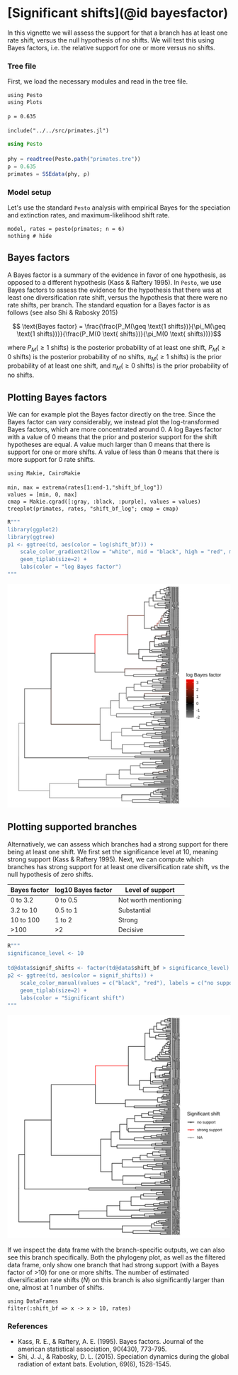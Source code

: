 # [Significant shifts](@id bayesfactor)

In this vignette we will assess the support for that a branch has at least one rate shift, versus the null hypothesis of no shifts. We will test this using Bayes factors, i.e. the relative support for one or more versus no shifts.

### Tree file

First, we load the necessary modules and read in the tree file.

```@setup bayes
using Pesto
using Plots

ρ = 0.635

include("../../src/primates.jl")
```
```julia bayes
using Pesto

phy = readtree(Pesto.path("primates.tre"))
ρ = 0.635
primates = SSEdata(phy, ρ)
```

### Model setup

Let's use the standard `Pesto` analysis with empirical Bayes for the speciation and extinction rates, and maximum-likelihood shift rate.

```@example bayes
model, rates = pesto(primates; n = 6)
nothing # hide
```

## Bayes factors

A Bayes factor is a summary of the evidence in favor of one hypothesis, as opposed to a different hypothesis (Kass & Raftery 1995). In `Pesto`, we use Bayes factors to assess the evidence for the hypothesis that there was at least one diversification rate shift, versus the hypothesis that there were no rate shifts, per branch. The standard equation for a Bayes factor is as follows (see also Shi & Rabosky 2015)

```math
    \text{Bayes factor} = \frac{\frac{P_M(\geq \text{1 shifts})}{\pi_M(\geq \text{1 shifts})}}{\frac{P_M(0 \text{ shifts})}{\pi_M(0 \text{ shifts})}}
```
where $P_M(\geq \text{1 shifts})$ is the posterior probability of at least one shift, $P_M(\geq \text{0 shifts})$ is the posterior probability of no shifts, $\pi_M(\geq \text{1 shifts})$ is the prior probability of at least one shift, and $\pi_M(\geq \text{0 shifts})$ is the prior probability of no shifts.

## Plotting Bayes factors

We can for example plot the Bayes factor directly on the tree. Since the Bayes factor can vary considerably, we instead plot the log-transformed Bayes factors, which are more concentrated around 0. A log Bayes factor with a value of 0 means that the prior and posterior support for the shift hypotheses are equal. A value much larger than 0 means that there is support for one or more shifts. A value of less than 0 means that there is more support for 0 rate shifts.

```@example bayes
using Makie, CairoMakie

min, max = extrema(rates[1:end-1,"shift_bf_log"])
values = [min, 0, max]
cmap = Makie.cgrad([:gray, :black, :purple], values = values)
treeplot(primates, rates, "shift_bf_log"; cmap = cmap)
```

```julia
R"""
library(ggplot2)
library(ggtree)
p1 <- ggtree(td, aes(color = log(shift_bf))) +
    scale_color_gradient2(low = "white", mid = "black", high = "red", midpoint = 0) +
    geom_tiplab(size=2) +
    labs(color = "log Bayes factor")
"""
```
![primatestree](../assets/bayes_factor_phylogeny.svg)

## Plotting supported branches

Alternatively, we can assess which branches had a strong support for there being at least one shift. We first set the significance level at 10, meaning strong support (Kass & Raftery 1995). Next, we can compute which branches has strong support for at least one diversification rate shift, vs the null hypothesis of zero shifts. 

| Bayes factor   | log10 Bayes factor | Level of support     |
| -------------- | ------------------ | -------------------- |
| 0 to 3.2       | 0 to 0.5           | Not worth mentioning |
| 3.2 to 10      | 0.5 to 1           | Substantial          |   
| 10 to 100      | 1 to 2             | Strong               |
| >100           | >2                 | Decisive             |

```julia
R"""
significance_level <- 10

td@data$signif_shifts <- factor(td@data$shift_bf > significance_level)
p2 <- ggtree(td, aes(color = signif_shifts)) +
    scale_color_manual(values = c("black", "red"), labels = c("no support", "strong support")) +
    geom_tiplab(size=2) +
    labs(color = "Significant shift")
"""
```
![primatestree](../assets/signif_support.svg)

If we inspect the data frame with the branch-specific outputs, we can also see this branch specifically. Both the phylogeny plot, as well as the filtered data frame, only show one branch that had strong support (with a Bayes factor of >10) for one or more shifts. The number of estimated diversification rate shifts ($\hat{N}$) on this branch is also significantly larger than one, almost at 1 number of shifts.

```@example bayes
using DataFrames
filter(:shift_bf => x -> x > 10, rates)
```

### References

* Kass, R. E., & Raftery, A. E. (1995). Bayes factors. Journal of the american statistical association, 90(430), 773-795.
* Shi, J. J., & Rabosky, D. L. (2015). Speciation dynamics during the global radiation of extant bats. Evolution, 69(6), 1528-1545.


